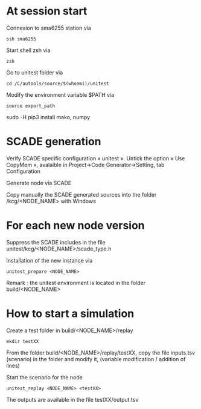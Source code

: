 # At session start

Connexion to sma6255 station via

	ssh sma6255

Start shell zsh via

	zsh

Go to unitest folder via

	cd /C/autools/source/$(whoami)/unitest

Modify the environment variable $PATH via

	source export_path

sudo -H pip3 install mako, numpy

# SCADE generation 

Verify SCADE specific configuration « unitest ».
Untick the option « Use CopyMem », avalaible in Project->Code Generator->Setting, tab Configuration

Generate node via SCADE

Copy manually the SCADE generated sources into the folder /kcg/<NODE_NAME> with Windows

# For each new node version

Suppress the SCADE includes in the file unitest/kcg/<NODE_NAME>/scade_type.h

Installation of the new instance via

	unitest_prepare <NODE_NAME>

Remark : the unitest environment is located in the folder build/<NODE_NAME>

# How to start a simulation

Create a test folder in build/<NODE_NAME>/replay

	mkdir testXX

From the folder build/<NODE_NAME>/replay/testXX, copy the file inputs.tsv (scenario) in the folder and modify it, (variable modification / addition of lines)

Start the scenario for the node

	unitest_replay <NODE_NAME> <testXX>

The outputs are available in the file testXX/output.tsv
